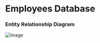 # Employees Database
### Entity Relationship Diagram
<img src="https://github.com/egorsoroka8/content/blob/main/delivery.png" alt="Image">
